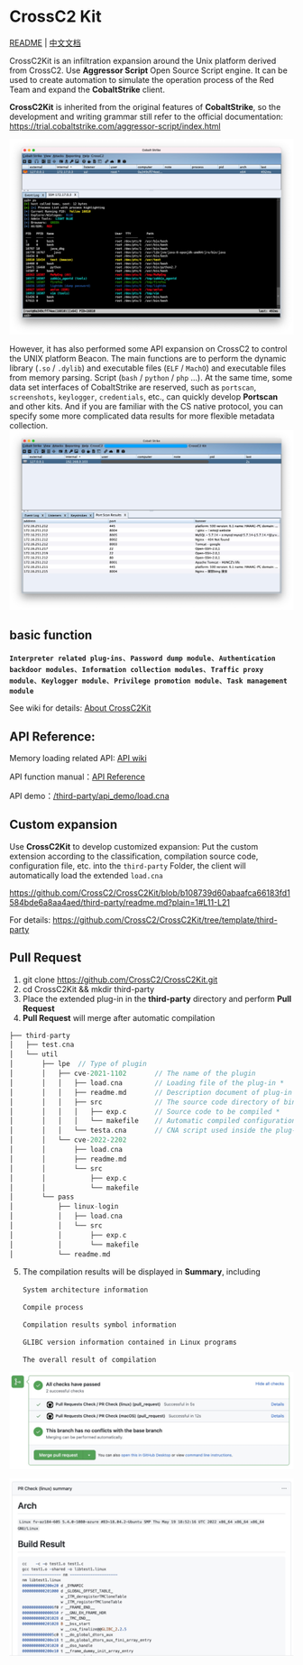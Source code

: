 # CrossC2 Kit

[README](README.md) | [中文文档](README_zh.md)

CrossC2Kit is an infiltration expansion around the Unix platform derived from CrossC2. Use **Aggressor Script** Open Source Script engine. It can be used to create automation to simulate the operation process of the Red Team and expand the **CobaltStrike** client.

**CrossC2Kit** is inherited from the original features of **CobaltStrike**, so the development and writing grammar still refer to the official documentation: https://trial.cobaltstrike.com/aggressor-script/index.html


![](media/16295280892271/16295284817531.jpg)

However, it has also performed some API expansion on CrossC2 to control the UNIX platform Beacon. The main functions are to perform the dynamic library (`.so` / `.dylib`) and executable files (`ELF` / `MachO`) and executable files from memory parsing. Script (`bash` / `python` / `php` ...). At the same time, some data set interfaces of CobaltStrike are reserved, such as
`portscan`, `screenshots`, `keylogger`, `credentials`, etc., can quickly develop **Portscan** and other kits. And if you are familiar with the CS native protocol, you can specify some more complicated data results for more flexible metadata collection.
![](media/15854585486601/15854593957704.jpg)

## basic function

**`Interpreter related plug-ins`**、**`Password dump module`**、**`Authentication backdoor modules`**、**`Information collection modules`**、**`Traffic proxy module`**、**`Keylogger module`**、**`Privilege promotion module`**、**`Task management module`**

See wiki for details: [About CrossC2Kit](https://github.com/CrossC2/CrossC2Kit/wiki/About-CrossC2-Kit)

## API Reference: 

Memory loading related API: [API wiki](https://gloxec.github.io/CrossC2/zh_cn/api)

API function manual：[API Reference](https://github.com/CrossC2/CrossC2Kit/wiki/API-Reference)

API demo：[/third-party/api_demo/load.cna](https://github.com/CrossC2/CrossC2Kit/blob/e5bcf1a60a829c80bf7cc139841c6ccac968a43b/third-party/api_demo/load.cna)

## Custom expansion

Use **CrossC2Kit** to develop customized expansion:
Put the custom extension according to the classification, compilation source code, configuration file, etc. into the `third-party` Folder, the client will automatically load the extended `load.cna`

https://github.com/CrossC2/CrossC2Kit/blob/b108739d60abaafca66183fd1584bde6a8aa4aed/third-party/readme.md?plain=1#L11-L21

For details: https://github.com/CrossC2/CrossC2Kit/tree/template/third-party


## Pull Request

1. git clone https://github.com/CrossC2/CrossC2Kit.git
2. cd CrossC2Kit && mkdir third-party
3. Place the extended plug-in in the **third-party** directory and perform **Pull Request**
4. **Pull Request** will merge after automatic compilation




```c
├── third-party
│   ├── test.cna
│   └── util
│       ├── lpe  // Type of plugin
│       │   ├── cve-2021-1102       // The name of the plugin
│       │   │   ├── load.cna        // Loading file of the plug-in *
│       │   │   ├── readme.md       // Description document of plug-in
│       │   │   ├── src             // The source code directory of binary components in the plugin
│       │   │   │   ├── exp.c       // Source code to be compiled *
│       │   │   │   └── makefile    // Automatic compiled configuration file *
│       │   │   └── testa.cna       // CNA script used inside the plug-in
│       │   └── cve-2022-2202
│       │       ├── load.cna
│       │       ├── readme.md
│       │       └── src
│       │           ├── exp.c
│       │           └── makefile
│       └── pass
│           ├── linux-login
│           │   ├── load.cna
│           │   └── src
│           │       ├── exp.c
│           │       └── makefile
│           └── readme.md
```

5. The compilation results will be displayed in **Summary**, including
    
    `System architecture information`
    
    `Compile process`
    
    `Compilation results symbol information`
    
    `GLIBC version information contained in Linux programs`
    
    `The overall result of compilation` 
    
![](media/16295280892271/16547563992094.jpg)

![](media/16295280892271/16547565084907.jpg)


